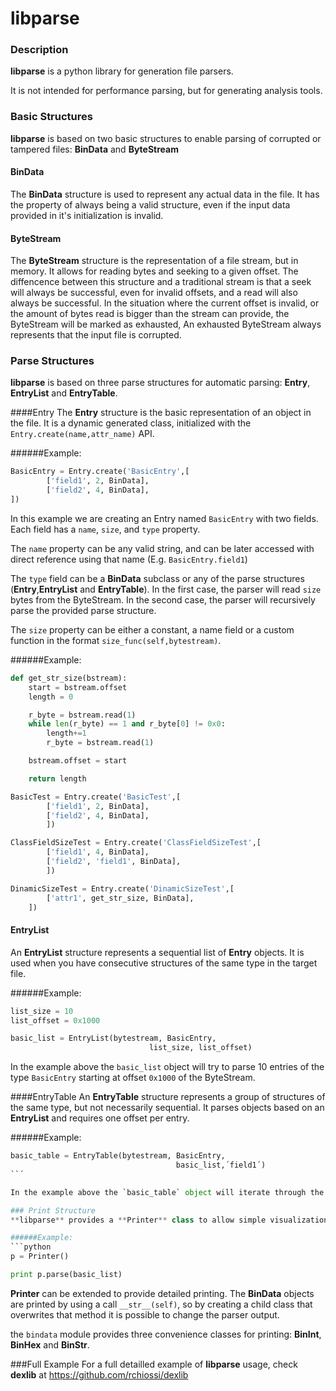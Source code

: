 # libparse

### Description

**libparse** is a python library for generation file parsers. 

It is not intended for performance parsing, but for generating analysis tools. 

### Basic Structures

**libparse** is based on two basic structures to enable parsing of corrupted or tampered files: **BinData** and **ByteStream**

#### BinData
The **BinData** structure is used to represent any actual data in the file. It has the property of always being a valid structure, even if the input data provided in it's initialization is invalid.

#### ByteStream
The **ByteStream** structure is the representation of a file stream, but in memory. It allows for reading bytes and seeking to a given offset. The diffencence between this structure and a traditional stream is that a seek will always be successful, even for invalid offsets, and a read will also always be successful. In the situation where the current offset is invalid, or the amount of bytes read is bigger than the stream can provide, the ByteStream will be marked as exhausted, An exhausted ByteStream always represents that the input file is corrupted.

### Parse Structures
**libparse** is based on three parse structures for automatic parsing: **Entry**, **EntryList** and **EntryTable**.

####Entry
The **Entry** structure is the basic representation of an object in the file. It is a dynamic generated class, initialized with the `Entry.create(name,attr_name)` API. 

######Example:
```python
BasicEntry = Entry.create('BasicEntry',[
        ['field1', 2, BinData],
        ['field2', 4, BinData],
])
```

In this example we are creating an Entry named `BasicEntry` with two fields. Each field has a `name`, `size`, and `type` property. 

The `name` property can be any valid string, and can be later accessed with direct reference using that name (E.g. `BasicEntry.field1`)

The `type` field can be a **BinData** subclass or any of the parse structures (**Entry**,**EntryList** and **EntryTable**). In the first case, the parser will read `size` bytes from the ByteStream.  In the second case, the parser will recursively parse the provided parse structure.

The `size` property can be either a constant, a name field or a custom function in the format `size_func(self,bytestream)`.

######Example:
```python
def get_str_size(bstream):
    start = bstream.offset
    length = 0

    r_byte = bstream.read(1)
    while len(r_byte) == 1 and r_byte[0] != 0x0:
        length+=1
        r_byte = bstream.read(1)

    bstream.offset = start

    return length

BasicTest = Entry.create('BasicTest',[
        ['field1', 2, BinData],
        ['field2', 4, BinData],
        ])

ClassFieldSizeTest = Entry.create('ClassFieldSizeTest',[
        ['field1', 4, BinData],
        ['field2', 'field1', BinData],
        ])

DinamicSizeTest = Entry.create('DinamicSizeTest',[
        ['attr1', get_str_size, BinData],
	])
```

#### EntryList
An **EntryList** structure represents a sequential list of **Entry** objects. It is used when you have consecutive structures of the same type in the target file. 

######Example:
```python
list_size = 10
list_offset = 0x1000

basic_list = EntryList(bytestream, BasicEntry,
                               list_size, list_offset)
```

In the example above the `basic_list` object will try to parse 10 entries of the type `BasicEntry` starting at offset `0x1000` of the ByteStream.

####EntryTable
An **EntryTable** structure represents a group of structures of the same type, but not necessarily sequential. It parses objects based on an **EntryList** and requires one offset per entry.

######Example:
```python
basic_table = EntryTable(bytestream, BasicEntry,
                                     basic_list,´field1´)
``´

In the example above the `basic_table` object will iterate through the `basic_list` object and use the `field1` value of each item in the list as offset to parse a `BasicEntry` entry.

### Print Structure
**libparse** provides a **Printer** class to allow simple visualization of the parsed data. This class is able to print all the three arse structures. 

######Example:
```python
p = Printer()

print p.parse(basic_list)
```

**Printer** can be extended to provide detailed printing. The **BinData** objects are printed by using a call `__str__(self)`, so by  creating a child class that overwrites that method it is possible to change the parser output.

the `bindata` module provides three convenience classes for printing: **BinInt**, **BinHex** and **BinStr**.

###Full Example
For a full detailled example of **libparse** usage, check **dexlib** at https://github.com/rchiossi/dexlib
